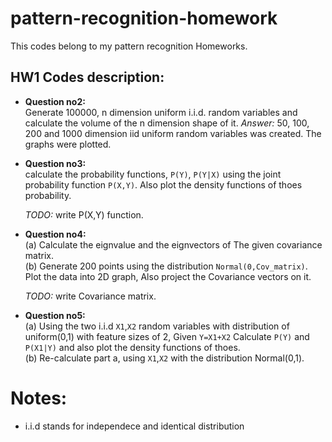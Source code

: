 # pattern-recognition-homework
This codes belong to my pattern recognition Homeworks.

## HW1 Codes description:
- **Question no2:**<br>
  Generate 100000, n dimension uniform i.i.d. random variables and calculate the volume of the n dimension shape of it.
  *Answer:* 50, 100, 200 and 1000 dimension iid uniform random variables was created. The graphs were plotted. 
- **Question no3:** <br>
  calculate the probability functions, ```P(Y)```, ```P(Y|X)``` using the joint probability function ```P(X,Y)```. Also plot the density functions of thoes probability. <br>
  
 
   *TODO:* write P(X,Y) function.
 
- **Question no4:** <br>
   (a) Calculate the eignvalue and the eignvectors of The given covariance matrix. <br>
   (b) Generate 200 points using the distribution ```Normal(0,Cov_matrix)```. Plot the data into 2D graph, Also project the Covariance vectors on it.
  
   *TODO:* write Covariance matrix.

- **Question no5:** <br>
   (a) Using the two i.i.d ```X1```,```X2``` random variables with distribution of uniform(0,1) with feature sizes of 2, Given ```Y=X1+X2``` Calculate ```P(Y)``` and ```P(X1|Y)``` and also plot the density functions of thoes. <br>
   (b) Re-calculate part a, using ```X1```,```X2``` with the distribution Normal(0,1).
 
 # Notes:
 - i.i.d stands for independece and identical distribution
